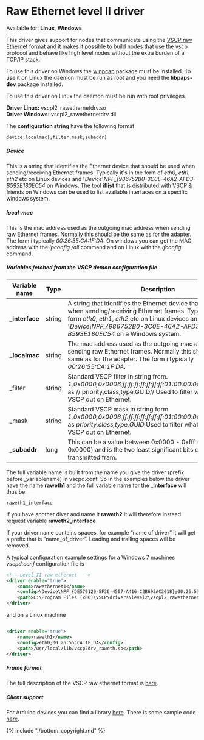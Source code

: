 # Raw Ethernet level II driver

 Available for: **Linux**, **Windows**
 
This driver gives support for nodes that communicate using the [VSCP raw Ethernet format](https://grodansparadis.gitbooks.io/the-vscp-specification/vscp_over_ethernet_raw_ethernet.html) and it makes it possible to build nodes that use the vscp protocol and behave like high level nodes without the extra burden of a TCP/IP stack. 

To use this driver on Windows the [winpcap](https://www.winpcap.org) package must be installed.  To use it on Linux the daemon must be run as root and you need the **libpaps-dev** package installed.

To use this driver on Linux the daemon must be run with root privileges.

**Driver Linux:** vscpl2_rawethernetdrv.so  
**Driver Windows:** vscpl2_rawethernetdrv.dll 

The **configuration string** have the following format

    device;localmac[;filter;mask;subaddr]

##### Device

This is a string that identifies the Ethernet device that should be used when sending/receiving Ethernet frames. Typically it's in the form of *eth0*, *eth1*, *eth2* etc on Linux devices and *\Device\NPF_{986752B0-3C0E-46A2-AFD3-B593E180EC54* on Windows. The tool **iflist** that is distributed with VSCP & friends on Windows can be used to list available interfaces on a specific windows system. 

##### local-mac

This is the mac address used as the outgoing mac address when sending raw Ethernet frames. Normally this should be the same as for the adapter. The form i typically *00:26:55:CA:1F:DA*. On windows you can get the MAC address with the *ipconfig /all* command and on Linux with the *ifconfig* command.

##### Variables fetched from the VSCP demon configuration file

 | Variable name  | Type   | Description  | 
 | -------------  | ----   | -----------  | 
 | **_interface** | string | A string that identifies the Ethernet device that should be used when sending/receiving Ethernet frames. Typically it's in the form *eth0*, *eth1*, *eth2* etc on Linux devices and *\Device\NPF_{986752B0-3C0E-46A2-AFD3-B593E180EC54* on a Windows system. | 
 | **_localmac**  | string | The mac address used as the outgoing mac address when sending raw Ethernet frames. Normally this should be the same as for the adapter. The form i typically *00:26:55:CA:1F:DA*.                                                                                  | 
 | _filter        | string | Standard VSCP filter in string from. *1,0x0000,0x0006,ff:ff:ff:ff:ff:ff:ff:01:00:00:00:00:00:00:00:00* as // priority,class,type,GUID// Used to filter what is sent from VSCP out on Ethernet.                                                                     | 
 | _mask          | string | Standard VSCP mask in string form. *1,0x0000,0x0006,ff:ff:ff:ff:ff:ff:ff:01:00:00:00:00:00:00:00:00* as *priority,class,type,GUID* Used to filter what is sent from VSCP out on Ethernet.                                                                        | 
 | **_subaddr**   | long   | This can be a value between 0x0000 - 0xfff (defaults to 0x0000) and is the two least significant bits of the GUID for a transmitted fram.                                                                                                                            | 
The full variable name is built from the name you give the driver (prefix before _variablename) in vscpd.conf. So in the examples below the driver have the name **raweth1** and the full variable name for the **_interface** will thus be

    raweth1_interface

If you have another diver and name it  **raweth2** it will therefore instead request variable **raweth2_interface**

If your driver name contains spaces, for example “name of driver” it will get a prefix that is “name_of_driver”. Leading and trailing spaces will be removed. 

A typical configuration example settings for a Windows 7 machines *vscpd.conf* configuration file is 

```xml
<!-- Level II raw ethernet  -->
<driver enable="true">   	 			
    <name>rawethernet1</name>
    <config>\Device\NPF_{DE579129-5F36-4507-A416-C2B693AC3018};00:26:55:CA:1F:DA</config>
    <path>C:\Program Files (x86)\VSCP\drivers\level2\vscpl2_rawethernetdrv.dll</path>
</driver>
```
        
and on a Linux machine        

```xml

<driver enable="true">
    <name>raweth1</name>
    <config>eth0;00:26:55:CA:1F:DA</config>
    <path>/usr/local/lib/vscp2drv_raweth.so</path>
</driver>
```


#####  Frame format

The full description of the VSCP raw ethernet format is [here](https://grodansparadis.gitbooks.io/the-vscp-specification/vscp_over_ethernet_raw_ethernet.html).

##### Client support

For Arduino devices you can find a library [here](http://www.airspayce.com/mikem/arduino/EtherRaw/index.html). There is some sample code [here](https://forum.arduino.cc/index.php?topic=74547.0).

{% include "./bottom_copyright.md" %}
